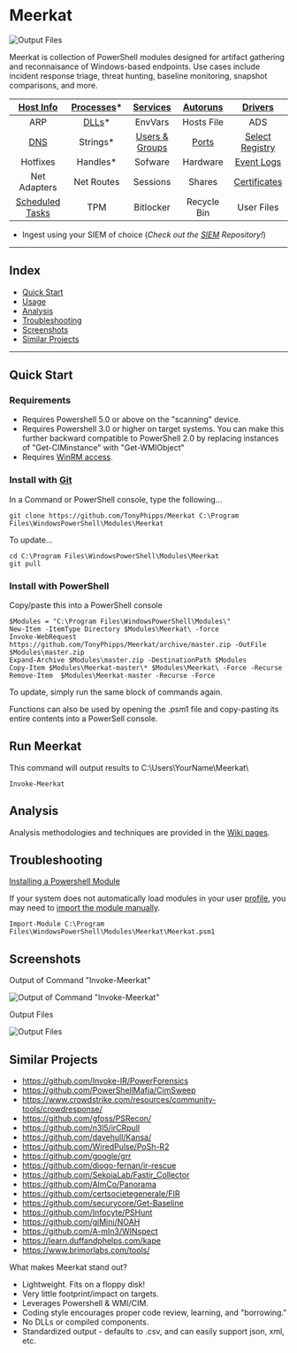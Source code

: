 # Meerkat
![Output Files](https://i.imgur.com/7gHUYBh.png)


Meerkat is collection of PowerShell modules designed for artifact gathering and reconnaisance of Windows-based endpoints. Use cases include incident response triage, threat hunting, baseline monitoring, snapshot comparisons, and more.

|       [Host Info](https://github.com/TonyPhipps/Meerkat/wiki/Computer)       | [Processes](https://github.com/TonyPhipps/Meerkat/wiki/Processes)* |      [Services](https://github.com/TonyPhipps/Meerkat/wiki/Services)      | [Autoruns](https://github.com/TonyPhipps/Meerkat/wiki/Autoruns) |      [Drivers](https://github.com/TonyPhipps/Meerkat/wiki/Drivers)      |
| :--------------------------------------------------------------------------: | :----------------------------------------------------------------: | :-----------------------------------------------------------------------: | :-------------------------------------------------------------: | :---------------------------------------------------------------------: |
|                                     ARP                                      |      [DLLs](https://github.com/TonyPhipps/Meerkat/wiki/DLLs)*      |                                  EnvVars                                  |                           Hosts File                            |                                   ADS                                   |
|            [DNS](https://github.com/TonyPhipps/Meerkat/wiki/DNS)             |                              Strings*                              | [Users & Groups](https://github.com/TonyPhipps/Meerkat/wiki/GroupMembers) |    [Ports](https://github.com/TonyPhipps/Meerkat/wiki/Ports)    | [Select Registry](https://github.com/TonyPhipps/Meerkat/wiki/Registry)  |
|                                   Hotfixes                                   |                              Handles*                              |                                  Sofware                                  |                            Hardware                             |   [Event Logs](https://github.com/TonyPhipps/Meerkat/wiki/EventLogs)    |
|                                 Net Adapters                                 |                             Net Routes                             |                                 Sessions                                  |                             Shares                              | [Certificates](https://github.com/TonyPhipps/Meerkat/wiki/Certificates) |
| [Scheduled Tasks](https://github.com/TonyPhipps/Meerkat/wiki/ScheduledTasks) |                                TPM                                 |                                 Bitlocker                                 |                           Recycle Bin                           |                               User Files                                |


* Ingest using your SIEM of choice (_Check out the [SIEM](https://github.com/TonyPhipps/SIEM) Repository!_)
______________________________________________________

## Index

  * [Quick Start](#Quick-Start)
  * [Usage](#Usage)
  * [Analysis](#Analysis)
  * [Troubleshooting](#Troubleshooting)
  * [Screenshots](#Screenshots)
  * [Similar Projects](#Similar-Projects)
  
______________________________________________________

## Quick Start

### Requirements

* Requires Powershell 5.0 or above on the "scanning" device.
* Requires Powershell 3.0 or higher on target systems. You can make this further backward compatible to PowerShell 2.0 by replacing instances of "Get-CIMinstance" with "Get-WMIObject"
* Requires [WinRM access](https://github.com/TonyPhipps/Powershell/blob/master/Enable-WinRM.ps1).

### Install with [Git](https://gitforwindows.org/)

In a Command or PowerShell console, type the following...

```
git clone https://github.com/TonyPhipps/Meerkat C:\Program Files\WindowsPowerShell\Modules\Meerkat
```

To update...

```
cd C:\Program Files\WindowsPowerShell\Modules\Meerkat
git pull
```

### Install with PowerShell

Copy/paste this into a PowerShell console

```
$Modules = "C:\Program Files\WindowsPowerShell\Modules\"
New-Item -ItemType Directory $Modules\Meerkat\ -force
Invoke-WebRequest https://github.com/TonyPhipps/Meerkat/archive/master.zip -OutFile $Modules\master.zip
Expand-Archive $Modules\master.zip -DestinationPath $Modules
Copy-Item $Modules\Meerkat-master\* $Modules\Meerkat\ -Force -Recurse
Remove-Item  $Modules\Meerkat-master -Recurse -Force
```

To update, simply run the same block of commands again.

Functions can also be used by opening the .psm1 file and copy-pasting its entire contents into a PowerSell console.

## Run Meerkat

This command will output results to C:\Users\YourName\Meerkat\

```
Invoke-Meerkat
```

## Analysis

Analysis methodologies and techniques are provided in the [Wiki pages](https://github.com/TonyPhipps/Meerkat/wiki).

## Troubleshooting
[Installing a Powershell Module](https://msdn.microsoft.com/en-us/library/dd878350(v=vs.85).aspx)

If your system does not automatically load modules in your user [profile](https://docs.microsoft.com/en-us/powershell/module/microsoft.powershell.core/about/about_profiles?view=powershell-6), you may need to [import the module manually](https://msdn.microsoft.com/en-us/library/dd878284(v=vs.85).aspx).

```
Import-Module C:\Program Files\WindowsPowerShell\Modules\Meerkat\Meerkat.psm1
```

## Screenshots

Output of Command "Invoke-Meerkat"

![Output of Command "Invoke-Meerkat"](https://i.imgur.com/C5eKInZ.png)

Output Files

![Output Files](https://i.imgur.com/dy3f1Id.png)


## Similar Projects

- https://github.com/Invoke-IR/PowerForensics
- https://github.com/PowerShellMafia/CimSweep
- https://www.crowdstrike.com/resources/community-tools/crowdresponse/
- https://github.com/gfoss/PSRecon/
- https://github.com/n3l5/irCRpull
- https://github.com/davehull/Kansa/
- https://github.com/WiredPulse/PoSh-R2
- https://github.com/google/grr
- https://github.com/diogo-fernan/ir-rescue
- https://github.com/SekoiaLab/Fastir_Collector
- https://github.com/AlmCo/Panorama
- https://github.com/certsocietegenerale/FIR
- https://github.com/securycore/Get-Baseline
- https://github.com/Infocyte/PSHunt
- https://github.com/giMini/NOAH
- https://github.com/A-mIn3/WINspect
- https://learn.duffandphelps.com/kape
- https://www.brimorlabs.com/tools/

What makes Meerkat stand out?
- Lightweight. Fits on a floppy disk!
- Very little footprint/impact on targets.
- Leverages Powershell & WMI/CIM.
- Coding style encourages proper code review, learning, and "borrowing."
- No DLLs or compiled components.
- Standardized output - defaults to .csv, and can easily support json, xml, etc.